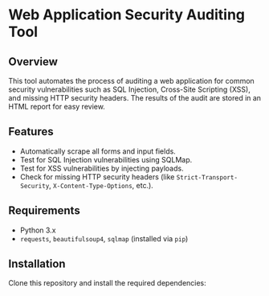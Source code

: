 # Web Application Security Auditing Tool

## Overview
This tool automates the process of auditing a web application for common security vulnerabilities
such as SQL Injection, Cross-Site Scripting (XSS), and missing HTTP security headers.
The results of the audit are stored in an HTML report for easy review.

## Features
- Automatically scrape all forms and input fields.
- Test for SQL Injection vulnerabilities using SQLMap.
- Test for XSS vulnerabilities by injecting payloads.
- Check for missing HTTP security headers (like `Strict-Transport-Security`, `X-Content-Type-Options`, etc.).

## Requirements
- Python 3.x
- `requests`, `beautifulsoup4`, `sqlmap` (installed via `pip`)

## Installation
Clone this repository and install the required dependencies:

